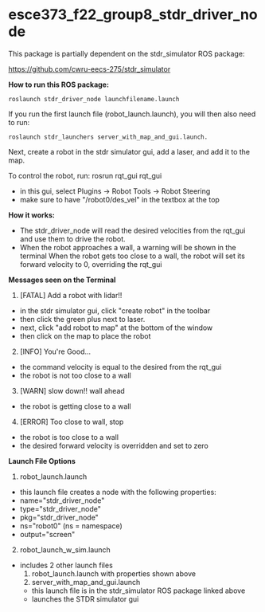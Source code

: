 # esce373_f22_group8_stdr_driver_node

This package is partially dependent on the stdr_simulator ROS package:

https://github.com/cwru-eecs-275/stdr_simulator


**How to run this ROS package:**

    roslaunch stdr_driver_node launchfilename.launch

If you run the first launch file (robot_launch.launch), you will then also need to run:

    roslaunch stdr_launchers server_with_map_and_gui.launch.

Next, create a robot in the stdr simulator gui, add a laser, and add it to the map.

To control the robot, run:
rosrun rqt_gui rqt_gui
 - in this gui, select Plugins -> Robot Tools -> Robot Steering
 - make sure to have "/robot0/des_vel" in the textbox at the top

**How it works:**

- The stdr_driver_node will read the desired velocities from the rqt_gui and use them to drive the robot.
- When the robot approaches a wall, a warning will be shown in the terminal
When the robot gets too close to a wall, the robot will set its forward velocity to 0, overriding the rqt_gui

**Messages seen on the Terminal**
1. [FATAL] Add a robot with lidar!!
  - in the stdr simulator gui, click "create robot" in the toolbar
  - then click the green plus next to laser.
  - next, click "add robot to map" at the bottom of the window
  - then click on the map to place the robot
2. [INFO] You're Good...
  - the command velocity is equal to the desired from the rqt_gui
  - the robot is not too close to a wall
3. [WARN] slow down!! wall ahead
  - the robot is getting close to a wall
4. [ERROR] Too close to wall, stop
  - the robot is too close to a wall
  - the desired forward velocity is overridden and set to zero

**Launch File Options**
1. robot_launch.launch
  - this launch file creates a node with the following properties:
  - name="stdr_driver_node"
  - type="stdr_driver_node"
  - pkg="stdr_driver_node"
  - ns="robot0"       (ns = namespace)
  - output="screen"

2. robot_launch_w_sim.launch
  - includes 2 other launch files
    1. robot_launch.launch with properties shown above
    2. server_with_map_and_gui.launch
      - this launch file is in the stdr_simulator ROS package linked above
      - launches the STDR simulator gui
